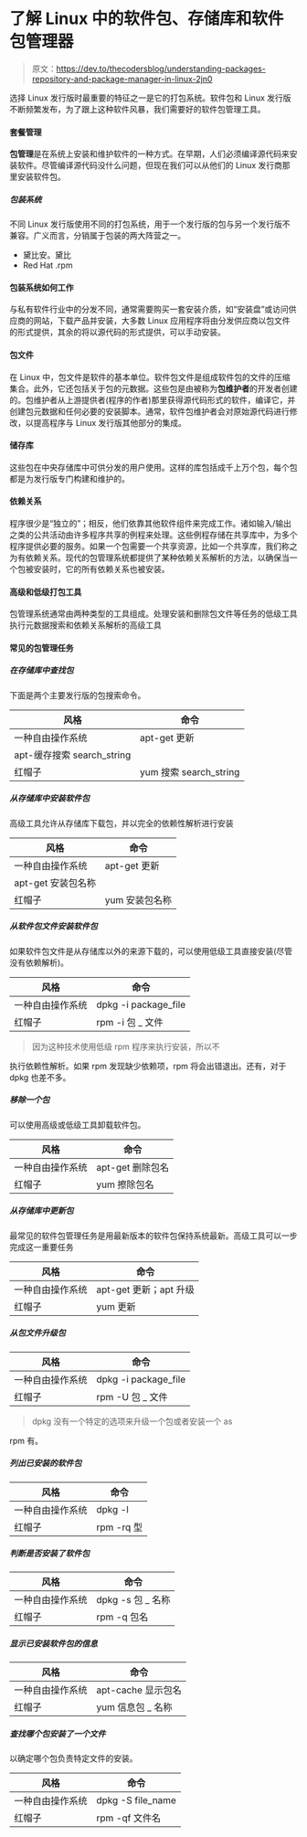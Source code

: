 # 了解 Linux 中的软件包、存储库和软件包管理器

> 原文：<https://dev.to/thecodersblog/understanding-packages-repository-and-package-manager-in-linux-2jn0>

选择 Linux 发行版时最重要的特征之一是它的打包系统。软件包和 Linux 发行版不断频繁发布，为了跟上这种软件风暴，我们需要好的软件包管理工具。

#### 套餐管理

**包管理**是在系统上安装和维护软件的一种方式。在早期，人们必须编译源代码来安装软件。尽管编译源代码没什么问题，但现在我们可以从他们的 Linux 发行商那里安装软件包。

##### 包装系统

不同 Linux 发行版使用不同的打包系统，用于一个发行版的包与另一个发行版不兼容。广义而言，分销属于包装的两大阵营之一。

*   黛比安。黛比
*   Red Hat .rpm

#### 包装系统如何工作

与私有软件行业中的分发不同，通常需要购买一套安装介质，如“安装盘”或访问供应商的网站，下载产品并安装，大多数 Linux 应用程序将由分发供应商以包文件的形式提供，其余的将以源代码的形式提供，可以手动安装。

#### 包文件

在 Linux 中，包文件是软件的基本单位。软件包文件是组成软件包的文件的压缩集合。此外，它还包括关于包的元数据。这些包是由被称为**包维护者**的开发者创建的。包维护者从上游提供者(程序的作者)那里获得源代码形式的软件，编译它，并创建包元数据和任何必要的安装脚本。通常，软件包维护者会对原始源代码进行修改，以提高程序与 Linux 发行版其他部分的集成。

#### 储存库

这些包在中央存储库中可供分发的用户使用。这样的库包括成千上万个包，每个包都是为发行版专门构建和维护的。

#### 依赖关系

程序很少是“独立的”；相反，他们依靠其他软件组件来完成工作。诸如输入/输出之类的公共活动由许多程序共享的例程来处理。这些例程存储在共享库中，为多个程序提供必要的服务。如果一个包需要一个共享资源，比如一个共享库，我们称之为有依赖关系。现代的包管理系统都提供了某种依赖关系解析的方法，以确保当一个包被安装时，它的所有依赖关系也被安装。

#### 高级和低级打包工具

包管理系统通常由两种类型的工具组成。处理安装和删除包文件等任务的低级工具执行元数据搜索和依赖关系解析的高级工具

#### 常见的包管理任务

##### 在存储库中查找包

下面是两个主要发行版的包搜索命令。

| 风格 | 命令 |
| --- | --- |
| 一种自由操作系统 | apt-get 更新 |
| apt-缓存搜索 search_string |  |
| 红帽子 | yum 搜索 search_string |

##### 从存储库中安装软件包

高级工具允许从存储库下载包，并以完全的依赖性解析进行安装

| 风格 | 命令 |
| --- | --- |
| 一种自由操作系统 | apt-get 更新 |
| apt-get 安装包名称 |  |
| 红帽子 | yum 安装包名称 |

##### 从软件包文件安装软件包

如果软件包文件是从存储库以外的来源下载的，可以使用低级工具直接安装(尽管没有依赖解析)。

| 风格 | 命令 |
| --- | --- |
| 一种自由操作系统 | dpkg -i package_file |
| 红帽子 | rpm -i 包 _ 文件 |

> 因为这种技术使用低级 rpm 程序来执行安装，所以不

执行依赖性解析。如果 rpm 发现缺少依赖项，rpm 将会出错退出。还有，对于 dpkg 也差不多。

##### 移除一个包

可以使用高级或低级工具卸载软件包。

| 风格 | 命令 |
| --- | --- |
| 一种自由操作系统 | apt-get 删除包名 |
| 红帽子 | yum 擦除包名 |

##### 从存储库中更新包

最常见的软件包管理任务是用最新版本的软件包保持系统最新。高级工具可以一步完成这一重要任务

| 风格 | 命令 |
| --- | --- |
| 一种自由操作系统 | apt-get 更新；apt 升级 |
| 红帽子 | yum 更新 |

##### 从包文件升级包

| 风格 | 命令 |
| --- | --- |
| 一种自由操作系统 | dpkg -i package_file |
| 红帽子 | rpm -U 包 _ 文件 |

> dpkg 没有一个特定的选项来升级一个包或者安装一个 as

rpm 有。

##### 列出已安装的软件包

| 风格 | 命令 |
| --- | --- |
| 一种自由操作系统 | dpkg -l |
| 红帽子 | rpm -rq 型 |

##### 判断是否安装了软件包

| 风格 | 命令 |
| --- | --- |
| 一种自由操作系统 | dpkg -s 包 _ 名称 |
| 红帽子 | rpm -q 包名 |

##### 显示已安装软件包的信息

| 风格 | 命令 |
| --- | --- |
| 一种自由操作系统 | apt-cache 显示包名 |
| 红帽子 | yum 信息包 _ 名称 |

##### 查找哪个包安装了一个文件

以确定哪个包负责特定文件的安装。

| 风格 | 命令 |
| --- | --- |
| 一种自由操作系统 | dpkg -S file_name |
| 红帽子 | rpm -qf 文件名 |